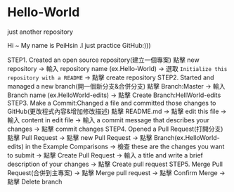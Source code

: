 # Hello-World
just another repository

Hi ~ My name is PeiHsin .I just practice GitHub:)))

STEP1. Created an open source repository(建立一個專案)
點擊 new repository 
-> 輸入 repository name (ex.Hello-World) 
-> 選取 `Initialize this repository with a README` 
-> 點擊 create repository
STEP2. Started and managed a new branch(開一個新分支&合併分支)
點擊 Branch:Master 
-> 輸入 Branch name (ex.HelloWorld-edits)
-> 點擊 Create Branch:HellWorld-edits
STEP3. Make a Commit:Changed a file and committed those changes to GitHub(更改程式內容&增加修改描述)
點擊 README.md
-> 點擊 edit this file
-> 輸入 content in edit file 
-> 輸入 a commit message that describes your changes
-> 點擊 commit changes
STEP4. Opened a Pull Request(打開分支)
點擊 Pull Request
-> 點擊 new Pull Request
-> 點擊 Branch(ex.HelloWorld-edits) in the Example Comparisons
-> 檢查 these are the changes you want to submit
-> 點擊 Create Pull Request 
-> 輸入 a title and write a brief description of your changes
-> 點擊 Create pull request
STEP5. Merge Pull Request(合併到主專案)
-> 點擊 Merge pull request
-> 點擊 Confirm Merge
-> 點擊 Delete branch
